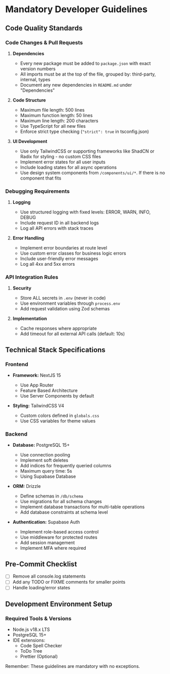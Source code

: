 # Mandatory Developer Guidelines

## Code Quality Standards

### Code Changes & Pull Requests
1. **Dependencies**
   - Every new package must be added to `package.json` with exact version numbers
   - All imports must be at the top of the file, grouped by: third-party, internal, types
   - Document any new dependencies in `README.md` under "Dependencies"

2. **Code Structure**
   - Maximum file length: 500 lines
   - Maximum function length: 50 lines
   - Maximum line length: 200 characters
   - Use TypeScript for all new files
   - Enforce strict type checking (`"strict": true` in tsconfig.json)

3. **UI Development**
   - Use only TailwindCSS or supporting frameworks like ShadCN or Radix for styling - no custom CSS files
   - Implement error states for all user inputs
   - Include loading states for all async operations
   - Use design system components from `/components/ui/*`. If there is no component that fits

### Debugging Requirements
1. **Logging**
   - Use structured logging with fixed levels: ERROR, WARN, INFO, DEBUG
   - Include request ID in all backend logs
   - Log all API errors with stack traces

2. **Error Handling**
   - Implement error boundaries at route level
   - Use custom error classes for business logic errors
   - Include user-friendly error messages
   - Log all 4xx and 5xx errors

### API Integration Rules
1. **Security**
   - Store ALL secrets in `.env` (never in code)
   - Use environment variables through `process.env`
   - Add request validation using Zod schemas

2. **Implementation**
   - Cache responses where appropriate
   - Add timeout for all external API calls (default: 10s)

## Technical Stack Specifications

### Frontend
- **Framework:** NextJS 15
  - Use App Router
  - Feature Based Architecture
  - Use Server Components by default

- **Styling:** TailwindCSS V4
  - Custom colors defined in `globals.css`
  - Use CSS variables for theme values

### Backend
- **Database:** PostgreSQL 15+
  - Use connection pooling
  - Implement soft deletes
  - Add indices for frequently queried columns
  - Maximum query time: 5s
  - Using Supabase Database

- **ORM:** Drizzle
  - Define schemas in `/db/schema`
  - Use migrations for all schema changes
  - Implement database transactions for multi-table operations
  - Add database constraints at schema level

- **Authentication:** Supabase Auth
  - Implement role-based access control
  - Use middleware for protected routes
  - Add session management
  - Implement MFA where required

## Pre-Commit Checklist

- [ ] Remove all console.log statements
- [ ] Add any TODO or FIXME comments for smaller points
- [ ] Handle loading/error states

## Development Environment Setup

### Required Tools & Versions
- Node.js v18.x LTS
- PostgreSQL 15+
- IDE extensions:
  - Code Spell Checker
  - ToDo Tree
  - Prettier (Optional)

Remember: These guidelines are mandatory with no exceptions.
